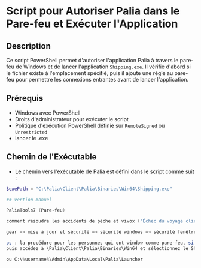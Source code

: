 # Script pour Autoriser Palia dans le Pare-feu et Exécuter l'Application

## Description

Ce script PowerShell permet d'autoriser l'application Palia à travers le pare-feu de Windows et de lancer l'application `Shipping.exe`. Il vérifie d'abord si le fichier existe à l'emplacement spécifié, puis il ajoute une règle au pare-feu pour permettre les connexions entrantes avant de lancer l'application.

## Prérequis

- Windows avec PowerShell
- Droits d'administrateur pour exécuter le script
- Politique d'exécution PowerShell définie sur `RemoteSigned` ou `Unrestricted`
- lancer le .exe


## Chemin de l'Exécutable

- Le chemin vers l'exécutable de Palia est défini dans le script comme suit :

```powershell
$exePath = "C:\Palia\Client\Palia\Binaries\Win64\Shipping.exe"

## vertion manuel 

PaliaTools7 (Pare-feu)

comment résoudre les accidents de pêche et vivox ("Échec du voyage client")

gear => mise à jour et sécurité => sécurité windows => sécurité fenêtre ouverte => Pare-feu et protection => autoriser une application via le pare-feu

ps : la procédure pour les personnes qui ont window comme pare-feu, si vous avez avast ou autre faites la procédure "ajouter une exception" dans votre pare-feu. 
puis accédez à \Palia\Client\Palia\Binaries\Win64 et sélectionnez le Shipping.exe

ou C:\%username%\Admin\AppData\Local\Palia\Launcher 